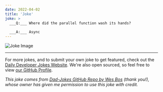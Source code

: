 ```yaml
---
date: 2022-04-02
title: 'Joke'
joke: >
  ___Q:___ Where did the parallel function wash its hands?
  
  ___A:___ Async
---
```



![Joke Image](https://private.xtrp.io/projects/DailyDeveloperJokes/public_image_server/images/5e1258ab6087f.png)

---

For more jokes, and to submit your own joke to get featured, check out the [Daily Developer Jokes Website](https://dailydeveloperjokes.github.io/). We're also open sourced, so feel free to view [our GitHub Profile](https://github.com/dailydeveloperjokes).


_This joke comes from [Dad-Jokes GitHub Repo by Wes Bos](https://github.com/wesbos/dad-jokes) (thank you!), whose owner has given me permission to use this joke with credit._

<!--
Joke text:
**Q:** Where did the parallel function wash its hands?

**A:** Async
 -->


